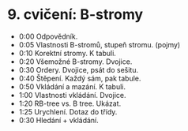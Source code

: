 # 9. cvičení: B-stromy

* 0:00 Odpovědník.
* 0:05 Vlastnosti B-stromů, stupeň stromu. (pojmy)
* 0:10 Korektní stromy. K tabuli.
* 0:20 Všemožné B-stromy. Dvojice.
* 0:30 Ordery. Dvojice, psát do sešitu.
* 0:40 Štěpení. Každý sám, pak tabule.
* 0:50 Vkládání a mazání. K tabuli.
* 1:00 Vlastnosti vkládání. Dvojice.
* 1:20 RB-tree vs. B tree. Ukázat.
* 1:25 Urychlení. Dotaz do třídy.
* 0:30 Hledání + vkládání.
